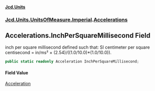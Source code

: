 #### [Jcd.Units](index.md 'index')
### [Jcd.Units.UnitsOfMeasure.Imperial](Jcd.Units.UnitsOfMeasure.Imperial.md 'Jcd.Units.UnitsOfMeasure.Imperial').[Accelerations](Accelerations.md 'Jcd.Units.UnitsOfMeasure.Imperial.Accelerations')

## Accelerations.InchPerSquareMillisecond Field

inch per square millisecond defined such that: SI centimeter per square centisecond = in/ms² ×
(2.54)/((1.0/10.0)*(1.0/10.0)).

```csharp
public static readonly Acceleration InchPerSquareMillisecond;
```

#### Field Value
[Acceleration](Acceleration.md 'Jcd.Units.UnitTypes.Acceleration')